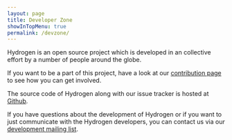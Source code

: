 ```yaml
---
layout: page
title: Developer Zone
showInTopMenu: true
permalink: /devzone/
---
```


Hydrogen is an open source project which is developed in an collective effort by a number of people around the globe.

If you want to be a part of this project, have a look at our [contribution page](../contribution) to see how you can get involved.

The source code of Hydrogen along with our issue tracker is hosted at [Github](https://github.com/hydrogen-music/hydrogen).

If you have questions about the development of Hydrogen or if you want to just communicate with the Hydrogen developers, you can contact us via our <a href="http://lists.sourceforge.net/mailman/listinfo/hydrogen-devel">development mailing list</a>.
